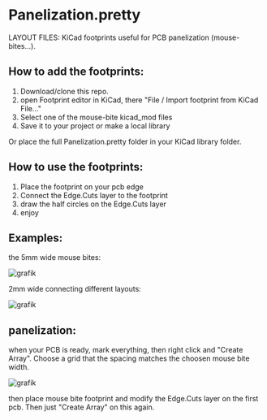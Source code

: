 
Panelization.pretty
===================

LAYOUT FILES: KiCad footprints useful for PCB panelization (mouse-bites...).

## How to add the footprints:

1. Download/clone this repo.
2. open Footprint editor in KiCad, there "File / Import footprint from KiCad File..."
3. Select one of the mouse-bite kicad_mod files
4. Save it to your project or make a local library

Or place the full Panelization.pretty folder in your KiCad library folder.

## How to use the footprints:

1. Place the footprint on your pcb edge
2. Connect the Edge.Cuts layer to the footprint
3. draw the half circles on the Edge.Cuts layer
4. enjoy

## Examples:

the 5mm wide mouse bites: 

![grafik](https://user-images.githubusercontent.com/1591573/142768275-5d10dfa5-b7f1-4350-a840-ed46f035b56c.png)

2mm wide connecting different layouts: 

![grafik](https://user-images.githubusercontent.com/1591573/142768418-415e3ee7-1b69-4f26-ba47-e184d0816b06.png)

## panelization:

when your PCB is ready, mark everything, then right click and "Create Array". Choose a grid that the spacing matches the choosen mouse bite width.

![grafik](https://user-images.githubusercontent.com/1591573/142768813-ece31682-33f7-49fe-8298-cfc120e7bace.png)

then place mouse bite footprint and modify the Edge.Cuts layer on the first pcb.  Then just "Create Array" on this again.
